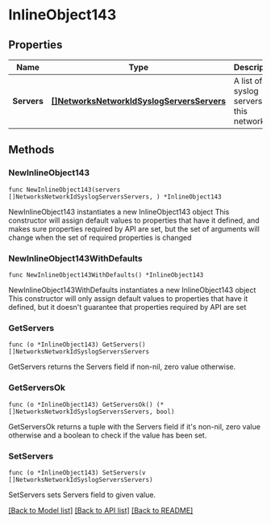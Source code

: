 # InlineObject143

## Properties

Name | Type | Description | Notes
------------ | ------------- | ------------- | -------------
**Servers** | [**[]NetworksNetworkIdSyslogServersServers**](NetworksNetworkIdSyslogServersServers.md) | A list of the syslog servers for this network | 

## Methods

### NewInlineObject143

`func NewInlineObject143(servers []NetworksNetworkIdSyslogServersServers, ) *InlineObject143`

NewInlineObject143 instantiates a new InlineObject143 object
This constructor will assign default values to properties that have it defined,
and makes sure properties required by API are set, but the set of arguments
will change when the set of required properties is changed

### NewInlineObject143WithDefaults

`func NewInlineObject143WithDefaults() *InlineObject143`

NewInlineObject143WithDefaults instantiates a new InlineObject143 object
This constructor will only assign default values to properties that have it defined,
but it doesn't guarantee that properties required by API are set

### GetServers

`func (o *InlineObject143) GetServers() []NetworksNetworkIdSyslogServersServers`

GetServers returns the Servers field if non-nil, zero value otherwise.

### GetServersOk

`func (o *InlineObject143) GetServersOk() (*[]NetworksNetworkIdSyslogServersServers, bool)`

GetServersOk returns a tuple with the Servers field if it's non-nil, zero value otherwise
and a boolean to check if the value has been set.

### SetServers

`func (o *InlineObject143) SetServers(v []NetworksNetworkIdSyslogServersServers)`

SetServers sets Servers field to given value.



[[Back to Model list]](../README.md#documentation-for-models) [[Back to API list]](../README.md#documentation-for-api-endpoints) [[Back to README]](../README.md)


